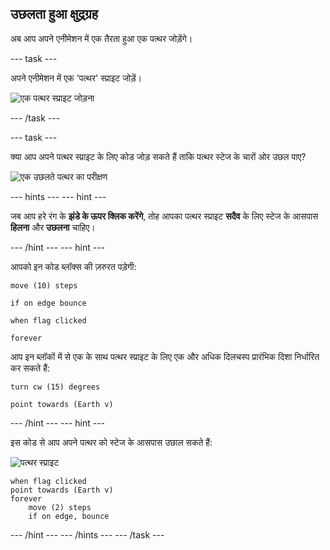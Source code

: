 ## उछलता हुआ क्षुद्रग्रह

अब आप अपने एनीमेशन में एक तैरता हुआ एक पत्थर जोड़ेंगे।

\--- task \---

अपने एनीमेशन में एक 'पत्थर' स्प्राइट जोड़ें।

![एक पत्थर स्प्राइट जोड़ना](images/space-rock-sprite.png)

\--- /task \---

\--- task \---

क्या आप अपने पत्थर स्प्राइट के लिए कोड जोड़ सकते हैं ताकि पत्थर स्टेज के चारों ओर उछल पाए?

![एक उछलते पत्थर का परीक्षण](images/space-bounce-test.png)

\--- hints \--- \--- hint \---

जब आप हरे रंग के **झंडे के ऊपर क्लिक करेंगे**, तोह आपका पत्थर स्प्राइट **सदैव** के लिए स्टेज के आसपास **हिलना** और **उछलना** चाहिए।

\--- /hint \--- \--- hint \---

आपको इन कोड ब्लॉक्स की ज़रुरत पड़ेगी:

```blocks3
move (10) steps

if on edge bounce

when flag clicked

forever
```

आप इन ब्लॉकों में से एक के साथ पत्थर स्प्राइट के लिए एक और अधिक दिलचस्प प्रारंभिक दिशा निर्धारित कर सकते हैं:

```blocks3
turn cw (15) degrees

point towards (Earth v)
```

\--- /hint \--- \--- hint \---

इस कोड से आप अपने पत्थर को स्टेज के आसपास उछाल सकते हैं:

![पत्थर स्प्राइट](images/sprite-rock.png)

```blocks3
when flag clicked
point towards (Earth v)
forever
    move (2) steps
    if on edge, bounce
```

\--- /hint \--- \--- /hints \--- \--- /task \---